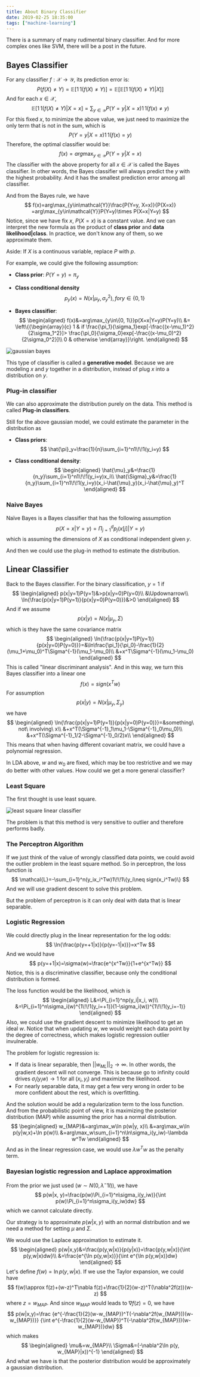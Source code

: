 ```yaml
---
title: About Binary Classifier
date: 2019-02-25 18:35:00
tags: ["machine-learning"]
---
```


There is a summary of many rudimental binary classifier. And for more complex ones like SVM, there will be a post in the future.

## Bayes Classifier

For any classifier $f: \mathcal{X}\rightarrow \mathcal{Y}$, its prediction error is:
$$
P(f(X) \neq Y)=\mathbb{E}[1\!\!1(f(X) \neq Y)]
=\mathbb{E}[\mathbb{E}[1\!\!1(f(X) \neq Y)|X]]
$$
And for each $x\in \mathcal{X}$,
$$
\mathbb{E}[1\!\!1(f(X)\neq Y)|X=x]
=\sum_{y\in \mathcal{Y}}P(Y=y|X=x)1\!\!1(f(x)\neq y)
$$
For this fixed $x$, to minimize the above value, we just need to maximize the only term that is not in the sum, which is
$$
P(Y=y|X=x)1\!\!1(f(x)= y)
$$
Therefore, the optimal classifier would be:
$$
f(x)=arg\max_{y\in\mathcal{Y}}P(Y=y|X=x)
$$
The classifier with the above property for all $x\in\mathcal{X}$ is called the Bayes classifier. In other words, the Bayes classifier will always predict the $y$ with the highest probability. And it has the smallest prediction error among all classifier.

And from the Bayes rule, we have
$$
f(x)=arg\max_{y\in\mathcal{Y}}\frac{P(Y=y, X=x)}{P(X=x)}
=arg\max_{y\in\mathcal{Y}}P(Y=y)\times P(X=x|Y=y)
$$
Notice, since we have fix $x$, $P(X=x)$ is a constant value. And we can interpret the new formula as the product of **class prior** and **data likelihood|class**. In practice, we don't know any of them, so we approximate them.

Aside: If $X$ is a continuous variable, replace $P$ with $p$.

For example, we could give the following assumption:

- **Class prior**: $P(Y=y)=\pi_y$

- **Class conditional density**
  $$
  p_y(x)=N(x|\mu_y, \sigma_y^2), for y\in\{0, 1\}
  $$

- **Bayes classifier**: 
  $$
  \begin{aligned}
  f(x)&=arg\max_{y\in\{0, 1\}}p(X=x|Y=y)P(Y=y)\\
  &=
  \left\{{\begin{array}{c}
  1 & if 
  \frac{\pi_1}{\sigma_1}exp[-\frac{(x-\mu_1)^2}{2\sigma_1^2}]>
  \frac{\pi_0}{\sigma_0}exp[-\frac{(x-\mu_0)^2}{2\sigma_0^2}]\\
  0 & otherwise
  \end{array}}\right.
  \end{aligned}
  $$
  

![gaussian bayes](https://www.researchgate.net/profile/Yune_Lee/publication/255695722/figure/fig1/AS:297967207632900@1448052327024/Illustration-of-how-a-Gaussian-Naive-Bayes-GNB-classifier-works-For-each-data-point.png)

This type of classifier is called a **generative model**. Because we are modeling $x$ and $y$ together in a distribution, instead of plug $x$ into a distribution on $y$.

### Plug-in classifier

We can also approximate the distribution purely on the data. This method is called **Plug-in classifiers**.

Still for the above gaussian model, we could estimate the parameter in the distribution as 

- **Class priors**: 
  $$
  \hat{\pi}_y=\frac{1}{n}\sum_{i=1}^n1\!\!1(y_i=y)
  $$

- **Class conditional density**:
  $$
  \begin{aligned}
  \hat{\mu}_y&=\frac{1}{n_y}\sum_{i=1}^n1\!\!1(y_i=y)x_i\\
  \hat{\Sigma}_y&=\frac{1}{n_y}\sum_{i=1}^n1\!\!1(y_i=y)(x_i-\hat{\mu}_y)(x_i-\hat{\mu}_y)^T
  \end{aligned}
  $$

### Naive Bayes

Naïve Bayes is a Bayes classifier that has the following assumption
$$
p(X=x|Y=y)=\Pi_{j=1}^d p_j(x[j]|Y=y)
$$
which is assuming the dimensions of $X$ as conditional independent given $y$.

And then we could use the plug-in method to estimate the distribution. 

## Linear Classifier

Back to the Bayes classifier. For the binary classification, $y=1$ if
$$
\begin{aligned}
p(x|y=1)P(y=1)&>p(x|y=0)P(y=0)\\
&\Updownarrow\\
\ln{\frac{p(x|y=1)P(y=1)}{p(x|y=0)P(y=0)}}&>0
\end{aligned}
$$
And if we assume
$$
p(x|y)=N(x|\mu_y, \Sigma)
$$
which is they have the same covariance matrix
$$
\begin{aligned}
\ln{\frac{p(x|y=1)P(y=1)}{p(x|y=0)P(y=0)}}=&\ln\frac{\pi_1}{\pi_0}-\frac{1}{2}(\mu_1+\mu_0)^T\Sigma^{-1}(\mu_1-\mu_0)\\
&+x^T\Sigma^{-1}(\mu_1-\mu_0)
\end{aligned}
$$
This is called "linear discriminant analysis". And in this way, we turn this Bayes classifier into a linear one
$$
f(x)=sign(x^Tw)
$$
For assumption
$$
p(x|y)=N(x|\mu_y, \Sigma_y)
$$
we have
$$
\begin{aligned}
\ln{\frac{p(x|y=1)P(y=1)}{p(x|y=0)P(y=0)}}=&something\ not\ involving\ x\\
&+x^T(\Sigma^{-1}_1\mu_1-\Sigma^{-1}_0\mu_0)\\
&+x^T(\Sigma^{-1}_1/2-\Sigma^{-1}_0/2)x\\
\end{aligned}
$$
This means that when having different covariant matrix, we could have a polynomial regression.

In LDA above, $w$ and $w_0$ are fixed, which may be too restrictive and we may do better with other values. How could we get a more general classifier?

### Least Square

The first thought is use least square.

![least square linear classifier](https://i.stack.imgur.com/HwN5w.png)

The problem is that this method is very sensitive to outlier and therefore performs badly.

### The Perceptron Algorithm

If we just think of the value of wrongly classified data points, we could avoid the outlier problem in the least square method. So in perceptron, the loss function is
$$
\mathcal{L}=-\sum_{i=1}^n(y_ix_i^Tw)1\!\!1\{y_i\neq sign(x_i^Tw)\}
$$
And we will use gradient descent to solve this problem.

But the problem of perceptron is it can only deal with data that is linear separable.

### Logistic Regression

We could directly plug in the linear representation for the log odds:
$$
\ln{\frac{p(y=+1|x)}{p(y=-1|x)}}=x^Tw
$$
And we would have
$$
p(y=+1|x)=\sigma(w)=\frac{e^{x^Tw}}{1+e^{x^Tw}}
$$
Notice, this is a discriminative classifier, because only the conditional distribution is formed.

The loss function would be the likelihood, which is
$$
\begin{aligned}
L&=\Pi_{i=1}^np(y_i|x_i, w)\\
&=\Pi_{i=1}^n\sigma_i(w)^{1\!\!1(y_i=+1)}(1-\sigma_i(w))^{1\!\!1(y_i=-1)}
\end{aligned}
$$
Also, we could use the gradient descent to minimize likelihood to get an ideal $w$. Notice that when updating $w$, we would weight each data point by the degree of correctness, which makes logistic regression outlier invulnerable.

The problem for logistic regression is:

- If data is linear separable, then $||w_{ML}||_2\rightarrow\infty$. In other words, the gradient descent will not converge. This is because go to infinity could drives $\sigma_i(y_i w)\rightarrow1$ for all $(x_i, y_i)$ and maximize the likelihood.
- For nearly separable data, it may get a few very wrong in order to be more confident about the rest, which is overfitting.

And the solution would be add a regularization term to the loss function. And from the probabilistic point of view, it is maximizing the posterior distribution (MAP) while assuming the prior has a normal distribution.
$$
\begin{aligned}
w_{MAP}&=arg\max_w\ln p(w|y, x)\\
&=arg\max_w\ln p(y|w,x)+\ln p(w)\\
&=arg\max_w\sum_{i=1}^n\ln\sigma_i(y_iw)-\lambda w^Tw
\end{aligned}
$$
And as in the linear regression case, we would use $\lambda w^Tw$ as the penalty term.

### Bayesian logistic regression and Laplace approximation

From the prior we just used ($w\sim N(0, \lambda^-1I)$), we have
$$
p(w|x, y)=\frac{p(w)\Pi_{i=1}^n\sigma_i(y_iw)}{\int p(w)\Pi_{i=1}^n\sigma_i(y_iw)dw}
$$
which we cannot calculate directly.

Our strategy is to approximate $p(w|x, y)$ with an normal distribution and we need a method for setting $\mu$ and $\Sigma$.

We would use the Laplace approximation to estimate it.
$$
\begin{aligned}
p(w|x,y)&=\frac{p(y,w|x)}{p(y|x)}=\frac{p(y,w|x)}{\int p(y,w|x)dw}\\
&=\frac{e^{\ln p(y,w|x)}}{\int e^{\ln p(y,w|x)}dw}
\end{aligned}
$$
Let's define $f(w)=\ln p(y,w|x)$. If we use the Taylor expansion, we could have
$$
f(w)\approx f(z)+(w-z)^T\nabla f(z)+\frac{1}{2}(w-z)^T(\nabla^2f(z))(w-z)
$$
where $z = w_{MAP}$. And since $w_{MAP}$ would leads to $\nabla f(z)=0$, we have
$$
p(w|x,y)=\frac
{e^{-\frac{1}{2}(w-w_{MAP})^T(-\nabla^2f(w_{MAP}))(w-w_{MAP})}}
{\int e^{-\frac{1}{2}(w-w_{MAP})^T(-\nabla^2f(w_{MAP}))(w-w_{MAP})}dw}
$$
which makes
$$
\begin{aligned}
\mu&=w_{MAP}\\
\Sigma&=(-\nabla^2\ln p(y, w_{MAP}|x))^{-1}
\end{aligned}
$$
And what  we have is that the posterior distribution would be approximately a gaussian distribution.